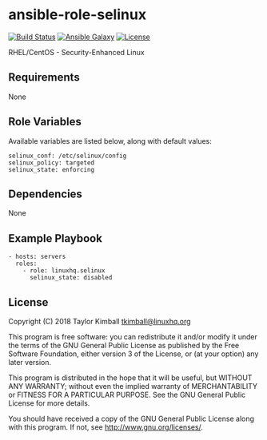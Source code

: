 # ansible-role-selinux

[![Build Status](https://travis-ci.org/linuxhq/ansible-role-selinux.svg?branch=master)](https://travis-ci.org/linuxhq/ansible-role-selinux)
[![Ansible Galaxy](https://img.shields.io/badge/ansible--galaxy-selinux-blue.svg?style=flat)](https://galaxy.ansible.com/linuxhq/selinux)
[![License](https://img.shields.io/badge/license-GPLv3-brightgreen.svg?style=flat)](COPYING)

RHEL/CentOS - Security-Enhanced Linux

## Requirements

None

## Role Variables

Available variables are listed below, along with default values:

    selinux_conf: /etc/selinux/config
    selinux_policy: targeted
    selinux_state: enforcing

## Dependencies

None

## Example Playbook

    - hosts: servers
      roles:
        - role: linuxhq.selinux
          selinux_state: disabled

## License

Copyright (C) 2018 Taylor Kimball <tkimball@linuxhq.org>

This program is free software: you can redistribute it and/or modify
it under the terms of the GNU General Public License as published by
the Free Software Foundation, either version 3 of the License, or
(at your option) any later version.

This program is distributed in the hope that it will be useful,
but WITHOUT ANY WARRANTY; without even the implied warranty of
MERCHANTABILITY or FITNESS FOR A PARTICULAR PURPOSE. See the
GNU General Public License for more details.

You should have received a copy of the GNU General Public License
along with this program. If not, see <http://www.gnu.org/licenses/>.
